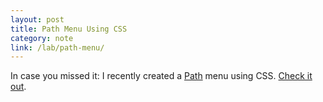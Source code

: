 ```yaml
---
layout: post
title: Path Menu Using CSS
category: note
link: /lab/path-menu/
---
```


<div class=txt>
<p>In case you missed it: I recently created a <a href="https://path.com/">Path</a> menu using CSS. <a href="/lab/path-menu/">Check it out</a>.</p>
</div>